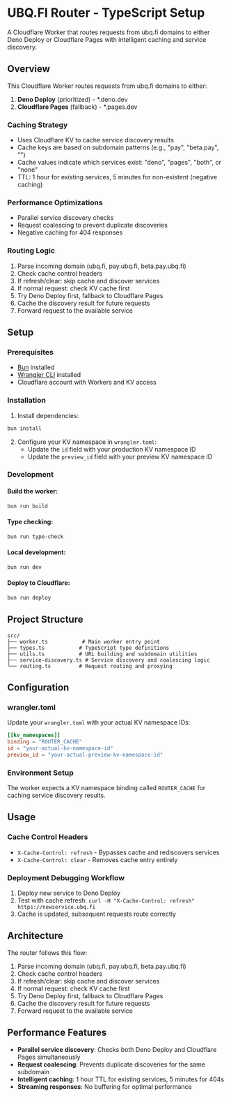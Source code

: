 # UBQ.FI Router - TypeScript Setup

A Cloudflare Worker that routes requests from ubq.fi domains to either Deno Deploy or Cloudflare Pages with intelligent caching and service discovery.

## Overview

This Cloudflare Worker routes requests from ubq.fi domains to either:
1. **Deno Deploy** (prioritized) - *.deno.dev
2. **Cloudflare Pages** (fallback) - *.pages.dev

### Caching Strategy
- Uses Cloudflare KV to cache service discovery results
- Cache keys are based on subdomain patterns (e.g., "pay", "beta.pay", "")
- Cache values indicate which services exist: "deno", "pages", "both", or "none"
- TTL: 1 hour for existing services, 5 minutes for non-existent (negative caching)

### Performance Optimizations
- Parallel service discovery checks
- Request coalescing to prevent duplicate discoveries
- Negative caching for 404 responses

### Routing Logic
1. Parse incoming domain (ubq.fi, pay.ubq.fi, beta.pay.ubq.fi)
2. Check cache control headers
3. If refresh/clear: skip cache and discover services
4. If normal request: check KV cache first
5. Try Deno Deploy first, fallback to Cloudflare Pages
6. Cache the discovery result for future requests
7. Forward request to the available service

## Setup

### Prerequisites
- [Bun](https://bun.sh/) installed
- [Wrangler CLI](https://developers.cloudflare.com/workers/wrangler/install-and-update/) installed
- Cloudflare account with Workers and KV access

### Installation

1. Install dependencies:
```bash
bun install
```

2. Configure your KV namespace in `wrangler.toml`:
   - Update the `id` field with your production KV namespace ID
   - Update the `preview_id` field with your preview KV namespace ID

### Development

#### Build the worker:
```bash
bun run build
```

#### Type checking:
```bash
bun run type-check
```

#### Local development:
```bash
bun run dev
```

#### Deploy to Cloudflare:
```bash
bun run deploy
```

## Project Structure

```
src/
├── worker.ts           # Main worker entry point
├── types.ts           # TypeScript type definitions
├── utils.ts           # URL building and subdomain utilities
├── service-discovery.ts # Service discovery and coalescing logic
└── routing.ts         # Request routing and proxying
```

## Configuration

### wrangler.toml
Update your `wrangler.toml` with your actual KV namespace IDs:

```toml
[[kv_namespaces]]
binding = "ROUTER_CACHE"
id = "your-actual-kv-namespace-id"
preview_id = "your-actual-preview-kv-namespace-id"
```

### Environment Setup
The worker expects a KV namespace binding called `ROUTER_CACHE` for caching service discovery results.

## Usage

### Cache Control Headers

- `X-Cache-Control: refresh` - Bypasses cache and rediscovers services
- `X-Cache-Control: clear` - Removes cache entry entirely

### Deployment Debugging Workflow

1. Deploy new service to Deno Deploy
2. Test with cache refresh: `curl -H "X-Cache-Control: refresh" https://newservice.ubq.fi`
3. Cache is updated, subsequent requests route correctly

## Architecture

The router follows this flow:
1. Parse incoming domain (ubq.fi, pay.ubq.fi, beta.pay.ubq.fi)
2. Check cache control headers
3. If refresh/clear: skip cache and discover services
4. If normal request: check KV cache first
5. Try Deno Deploy first, fallback to Cloudflare Pages
6. Cache the discovery result for future requests
7. Forward request to the available service

## Performance Features

- **Parallel service discovery**: Checks both Deno Deploy and Cloudflare Pages simultaneously
- **Request coalescing**: Prevents duplicate discoveries for the same subdomain
- **Intelligent caching**: 1 hour TTL for existing services, 5 minutes for 404s
- **Streaming responses**: No buffering for optimal performance

